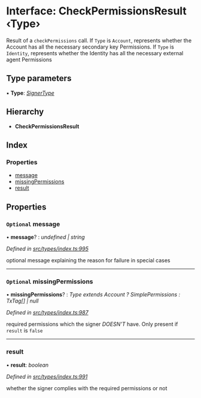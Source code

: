 # Interface: CheckPermissionsResult ‹**Type**›

Result of a `checkPermissions` call. If `Type` is `Account`, represents whether the Account
  has all the necessary secondary key Permissions. If `Type` is `Identity`, represents whether the
  Identity has all the necessary external agent Permissions

## Type parameters

▪ **Type**: *[SignerType](../enums/signertype.md)*

## Hierarchy

* **CheckPermissionsResult**

## Index

### Properties

* [message](checkpermissionsresult.md#optional-message)
* [missingPermissions](checkpermissionsresult.md#optional-missingpermissions)
* [result](checkpermissionsresult.md#result)

## Properties

### `Optional` message

• **message**? : *undefined | string*

*Defined in [src/types/index.ts:995](https://github.com/PolymathNetwork/polymesh-sdk/blob/cfab557b/src/types/index.ts#L995)*

optional message explaining the reason for failure in special cases

___

### `Optional` missingPermissions

• **missingPermissions**? : *Type extends Account ? SimplePermissions : TxTag[] | null*

*Defined in [src/types/index.ts:987](https://github.com/PolymathNetwork/polymesh-sdk/blob/cfab557b/src/types/index.ts#L987)*

required permissions which the signer *DOESN'T* have. Only present if `result` is `false`

___

###  result

• **result**: *boolean*

*Defined in [src/types/index.ts:991](https://github.com/PolymathNetwork/polymesh-sdk/blob/cfab557b/src/types/index.ts#L991)*

whether the signer complies with the required permissions or not
